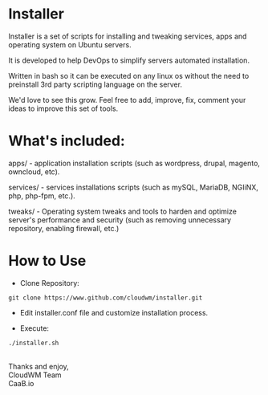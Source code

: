 # Installer

Installer is a set of scripts for installing and tweaking services, apps and operating system on Ubuntu servers.

It is developed to help DevOps to simplify servers automated installation.

Written in bash so it can be executed on any linux os without the need to preinstall 3rd party scripting language on the server.

We'd love to see this grow. Feel free to add, improve, fix, comment your ideas to improve this set of tools.

# What's included:

apps/ - application installation scripts (such as wordpress, drupal, magento, owncloud, etc).

services/ - services installations scripts (such as mySQL, MariaDB, NGIiNX, php, php-fpm, etc.).

tweaks/ - Operating system tweaks and tools to harden and optimize server's performance and security (such as removing unnecessary repository, enabling firewall, etc.)

# How to Use

 - Clone Repository:
```
git clone https://www.github.com/cloudwm/installer.git
```

 - Edit installer.conf file and customize installation process.

 - Execute:
```
./installer.sh
```


<br />
Thanks and enjoy,<br />
CloudWM Team<br />
CaaB.io<br />
